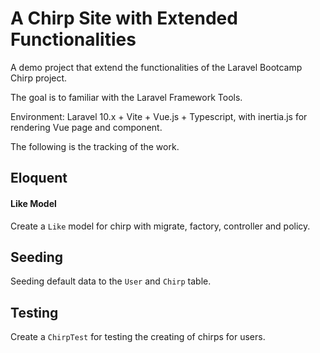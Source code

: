# A Chirp Site with Extended Functionalities

A demo project that extend the functionalities of the Laravel Bootcamp Chirp project.

The goal is to familiar with the Laravel Framework Tools.

Environment: Laravel 10.x + Vite + Vue.js + Typescript, with inertia.js for rendering Vue page and component.

The following is the tracking of the work.

## Eloquent

#### Like Model

Create a `Like` model for chirp with migrate, factory, controller and policy.

## Seeding

Seeding default data to the `User` and `Chirp` table.

## Testing

Create a `ChirpTest` for testing the creating of chirps for users.
